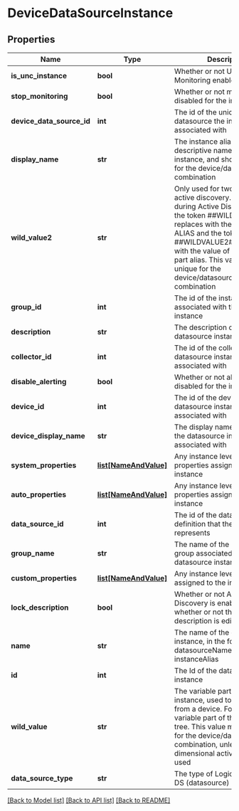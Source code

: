 # DeviceDataSourceInstance

## Properties
Name | Type | Description | Notes
------------ | ------------- | ------------- | -------------
**is_unc_instance** | **bool** | Whether or not UNC Monitoring enabled for device | [optional] 
**stop_monitoring** | **bool** | Whether or not monitoring is disabled for the instance | [optional] 
**device_data_source_id** | **int** | The id of the unique device-datasource the instance is associated with | [optional] 
**display_name** | **str** | The instance alias. This is the descriptive name of the instance, and should be unique for the device/datasource combination | 
**wild_value2** | **str** | Only used for two dimensional active discovery. When used, during Active Discovery runs, the token ##WILDVALUE## is replaces with the value of ALIAS and the token ##WILDVALUE2## is replaced with the value of the second part alias. This value must be unique for the device/datasource/WILDVALUE combination | [optional] 
**group_id** | **int** | The id of the instance group associated with the datasource instance | [optional] 
**description** | **str** | The description of the datasource instance | [optional] 
**collector_id** | **int** | The id of the collector the datasource instance is associated with | [optional] 
**disable_alerting** | **bool** | Whether or not alerting is disabled for the instance | [optional] 
**device_id** | **int** | The id of the device the datasource instance is associated with | [optional] 
**device_display_name** | **str** | The display name of the device the datasource instance is associated with | [optional] 
**system_properties** | [**list[NameAndValue]**](NameAndValue.md) | Any instance level system properties assigned to the instance | [optional] 
**auto_properties** | [**list[NameAndValue]**](NameAndValue.md) | Any instance level auto properties assigned to the instance | [optional] 
**data_source_id** | **int** | The id of the datasource definition that the instance represents | [optional] 
**group_name** | **str** | The name of the instance group associated with the datasource instance | [optional] 
**custom_properties** | [**list[NameAndValue]**](NameAndValue.md) | Any instance level properties assigned to the instance | [optional] 
**lock_description** | **bool** | Whether or not Active Discovery is enabled, and thus whether or not the instance description is editable | [optional] 
**name** | **str** | The name of the datasource instance, in the format of: datasourceName-instanceAlias | [optional] 
**id** | **int** | The Id of the datasource instance | [optional] 
**wild_value** | **str** | The variable part of the instance, used to query data from a device. For example, variable part of the SNMP OID tree. This value must be unique for the device/datasource combination, unless two-dimensional active discovery is used | 
**data_source_type** | **str** | The type of LogicModule, e.g. DS (datasource) | [optional] 

[[Back to Model list]](../README.md#documentation-for-models) [[Back to API list]](../README.md#documentation-for-api-endpoints) [[Back to README]](../README.md)


